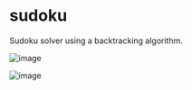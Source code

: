 # sudoku
Sudoku solver using a backtracking algorithm.

![image](https://github.com/dmcg310/sudoku/assets/120114728/a1893130-2b75-4e9f-9450-3eb358522f54)

![image](https://github.com/dmcg310/sudoku/assets/120114728/76eccae7-7913-4194-a40d-1c7d7a55b6e8)

